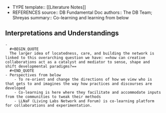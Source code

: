 - TYPE
  template:: [[Literature Notes]]
- REFERENCES
  source:: DB Fundamental Doc
  authors:: The DB Team; Shreyas
  summary:: Co-learning and learning from below
## Interpretations and Understandings
	-
	  #+BEGIN_QUOTE
	  The larger idea of locatedness, care, and building the network is linked to this overarching question we have: ==how can creative collaborations act as a catalyst and mediator to sense, shape and shift developmental paradigms?==
	  #+END_QUOTE
	- Perspectives from below
		- To re-orient and change the directions of how we view who is that gets to and imagines the way how practices and discourses are developed
		- Co-learning is here where they facilitate and accommodate inputs from the communities to tweak their methods
		- LLNaF (Living Labs Network and Forum) is co-learning platform for collaborations and experimentation.